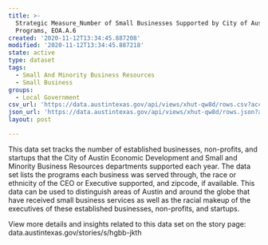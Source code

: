 ```yaml
---
title: >-
  Strategic Measure_Number of Small Businesses Supported by City of Austin
  Programs, EOA.A.6
created: '2020-11-12T13:34:45.887208'
modified: '2020-11-12T13:34:45.887218'
state: active
type: dataset
tags:
  - Small And Minority Business Resources
  - Small Business
groups:
  - Local Government
csv_url: 'https://data.austintexas.gov/api/views/xhut-qw8d/rows.csv?accessType=DOWNLOAD'
json_url: 'https://data.austintexas.gov/api/views/xhut-qw8d/rows.json?accessType=DOWNLOAD'
layout: post

---
```

This data set tracks the number of established businesses, non-profits, and startups that the City of Austin Economic Development and Small and Minority Business Resources departments supported each year. The data set lists the programs each business was served through, the race or ethnicity of the CEO or Executive supported, and zipcode, if available. This data can be used to distinguish areas of Austin and around the globe that have received small business services as well as the racial makeup of the executives of these established businesses, non-profits, and startups.

View more details and insights related to this data set on the story page: data.austintexas.gov/stories/s/hgbb-jkth
